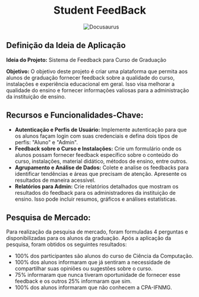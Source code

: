 <div align="center"  >
  <h1 align="center" >
    Student FeedBack
    <br />
  </h1>
 <img src="https://img.shields.io/badge/.NET-5C2D91?style=for-the-badge&logo=.net&logoColor=white" alt="">
 <img src="https://img.shields.io/badge/C%23-239120?style=for-the-badge&logo=c-sharp&logoColor=white" alt="">
 <img src="https://img.shields.io/badge/Bootstrap-563D7C?style=for-the-badge&logo=bootstrap&logoColor=white" alt="Docusaurus">
</div>

<h2>Definição da Ideia de Aplicação</h2>

**Ideia do Projeto:** Sistema de Feedback para Curso de Graduação

**Objetivo:** O objetivo deste projeto é criar uma plataforma que permita aos alunos de graduação fornecer feedback sobre a qualidade do curso, instalações e experiência educacional em geral. Isso visa melhorar a qualidade do ensino e fornecer informações valiosas para a administração da instituição de ensino.

## Recursos e Funcionalidades-Chave:

* **Autenticação e Perfis de Usuário:** Implemente autenticação para que os alunos façam login com suas credenciais e defina dois tipos de perfis: "Aluno" e "Admin".
* **Feedback sobre o Curso e Instalações:** Crie um formulário onde os alunos possam fornecer feedback específico sobre o conteúdo do curso, instalações, material didático, métodos de ensino, entre outros.
* **Agrupamento e Análise de Dados:** Colete e analise os feedbacks para identificar tendências e áreas que precisam de atenção. Apresente os resultados de maneira acessível.
* **Relatórios para Admin:** Crie relatórios detalhados que mostram os resultados do feedback para os administradores da instituição de ensino. Isso pode incluir resumos, gráficos e análises estatísticas.

## Pesquisa de Mercado:

Para realização da pesquisa de mercado, foram formuladas 4 perguntas e disponibilizadas para os alunos da graduação. Após a aplicação da pesquisa, foram obtidos os seguintes resultados:
* 100% dos participantes são alunos do curso de Ciência da Computação.
* 100% dos alunos informaram que já sentiram a necessidade de
compartilhar suas opiniões ou sugestões sobre o curso.
* 75% informaram que nunca tiveram oportunidade de fornecer esse
feedback e os outros 25% informaram que sim.
* 100% dos alunos informaram que não conhecem a CPA-IFNMG.
